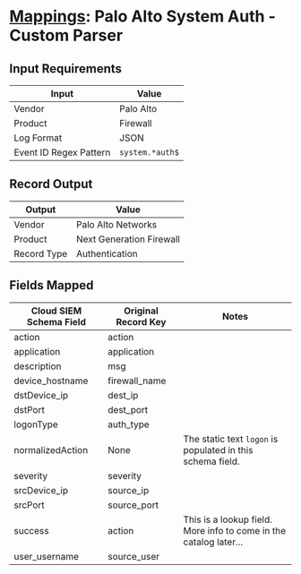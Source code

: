 # [Mappings](README.md): Palo Alto System Auth - Custom Parser

## Input Requirements

|Input|Value|
|-----|-----|
|Vendor|Palo Alto|
|Product|Firewall|
|Log Format|JSON|
|Event ID Regex Pattern|`system.*auth$`|

## Record Output

|Output|Value|
|------|-----|
|Vendor|Palo Alto Networks|
|Product|Next Generation Firewall|
|Record Type|Authentication|

## Fields Mapped

|Cloud SIEM Schema Field|Original Record Key|Notes|
|-----------------------|-------------------|-----|
|action|action||
|application|application||
|description|msg||
|device_hostname|firewall_name||
|dstDevice_ip|dest_ip||
|dstPort|dest_port||
|logonType|auth_type||
|normalizedAction|None|The static text `logon` is populated in this schema field.|
|severity|severity||
|srcDevice_ip|source_ip||
|srcPort|source_port||
|success|action|This is a lookup field. More info to come in the catalog later...|
|user_username|source_user||

